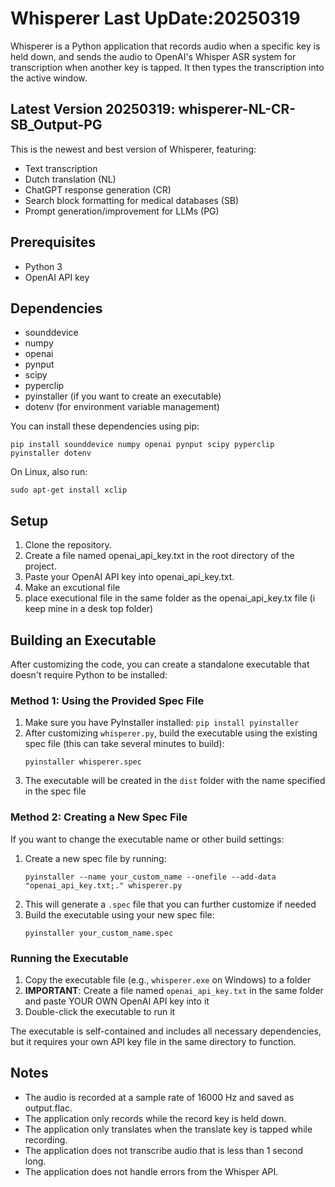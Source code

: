 # Whisperer Last UpDate:20250319

Whisperer is a Python application that records audio when a specific key is held down, and sends the audio to OpenAI's Whisper ASR system for transcription when another key is tapped. It then types the transcription into the active window.

## **Latest Version 20250319**: whisperer-NL-CR-SB_Output-PG

This is the newest and best version of Whisperer, featuring:
- Text transcription
- Dutch translation (NL)
- ChatGPT response generation (CR) 
- Search block formatting for medical databases (SB)
- Prompt generation/improvement for LLMs (PG)

## Prerequisites

- Python 3
- OpenAI API key

## Dependencies

- sounddevice
- numpy
- openai
- pynput
- scipy
- pyperclip
- pyinstaller (if you want to create an executable)
- dotenv (for environment variable management)

You can install these dependencies using pip:

```
pip install sounddevice numpy openai pynput scipy pyperclip pyinstaller dotenv
```

On Linux, also run:

```
sudo apt-get install xclip
```

## Setup

1. Clone the repository.
2. Create a file named openai_api_key.txt in the root directory of the project.
3. Paste your OpenAI API key into openai_api_key.txt.
4. Make an excutional file
5. place executional file in the same folder as the openai_api_key.tx file (i keep mine in a desk top folder)


## Building an Executable

After customizing the code, you can create a standalone executable that doesn't require Python to be installed:

### Method 1: Using the Provided Spec File

1. Make sure you have PyInstaller installed: `pip install pyinstaller`
2. After customizing `whisperer.py`, build the executable using the existing spec file (this can take several minutes to build):
   ```
   pyinstaller whisperer.spec
   ```
3. The executable will be created in the `dist` folder with the name specified in the spec file

### Method 2: Creating a New Spec File

If you want to change the executable name or other build settings:

1. Create a new spec file by running:
   ```
   pyinstaller --name your_custom_name --onefile --add-data "openai_api_key.txt;." whisperer.py
   ```
2. This will generate a `.spec` file that you can further customize if needed
3. Build the executable using your new spec file:
   ```
   pyinstaller your_custom_name.spec
   ```

### Running the Executable

1. Copy the executable file (e.g., `whisperer.exe` on Windows) to a folder
2. **IMPORTANT**: Create a file named `openai_api_key.txt` in the same folder and paste YOUR OWN OpenAI API key into it
3. Double-click the executable to run it

The executable is self-contained and includes all necessary dependencies, but it requires your own API key file in the same directory to function.

## Notes

- The audio is recorded at a sample rate of 16000 Hz and saved as output.flac.
- The application only records while the record key is held down.
- The application only translates when the translate key is tapped while recording.
- The application does not transcribe audio that is less than 1 second long.
- The application does not handle errors from the Whisper API.
